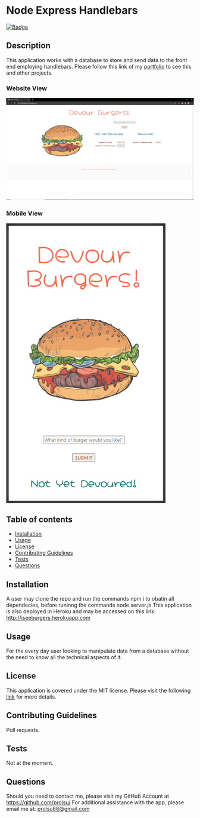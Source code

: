# Node Express Handlebars
  [![Badge](https://img.shields.io/badge/License-MIT-blue.svg)](https://opensource.org/licenses/MIT)

  ## Description
    
  This application works with a database to store and send data to the front end employing handlebars.
  Please follow this link of my [portfolio](https://prolsu.github.io/portfolio/portfolio.html) to see this and other projects.

  ### Website View
  ![heroku app on a website](/public/assets/img/website-desktop.PNG)

  ### Mobile View
  ![heroku app on a mobile](/public/assets/img/website-mobile.PNG)
  

  ## Table of contents
  
  * [Installation](#Installation)
  * [Usage](#Usage)
  * [License](#License)
  * [Contributing Guidelines](#Contributing-Guidelines)
  * [Tests](#Tests)
  * [Questions](#Questions)
  
  ## Installation

  A user may clone the repo and run the commands npm i to obatin all dependecies, before runinng the commands node server.js This application is also deployed in Heroku and may be accessed on this link: http://iseeburgers.herokuapp.com

  ## Usage

  For the every day user looking to manipulate data from a database without the need to know all the technical aspects of it.

  ## License
  This application is covered under the MIT license.
  Please visit the following [link](https://opensource.org/licenses/MIT) for more details.

  ## Contributing Guidelines
    
  Pull requests.

  ## Tests

  Not at the moment.

  ## Questions
  Should you need to contact me, please visit my GitHub Account at https://github.com/prolsu/
  For additional assistance with the app, please email me at: prolsu88@gmail.com
    
  
